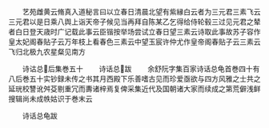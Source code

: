 <!-- { "loadSidebar": true } -->
　　艺苑雌黄云脩真入道秘言曰以立春日清晨北望有紫縁白云者为三元君三素飞云三元君以是日乘八舆上诣天帝子候见当再拜自陈某乙乞得给侍轮毂三过见元君之辇者白日登天歳时广记载此事云臣锴按举场尝试立春日望三素云诗取此事故苏子容作皇太妃阁春贴子云万年枝上看春色三素云中望玉宸许仲尤作皇帝阁春贴子云三素云飞归北极九农星粲见南方

　　诗诂总后集巻五十
　　诗话总跋
　　余舒阮字集百家诗话总龟首巻四十有八后巻五十实钞録未传之书其月西殿下乐善嗜古见而珍爱亟欲与四方风雅之士共之延珖校讐讹舛芟剔重冗而夀诸梓焉复俾采集近代及国朝诸大家而续成之第荒僻浅鲜搜辑尚未成帙姑识于巻末云

　　诗话总龟跋
